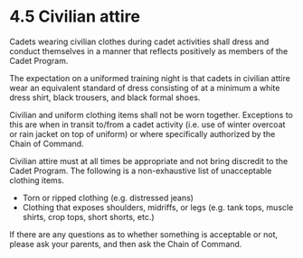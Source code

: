 # 4.5 Civilian attire

Cadets wearing civilian clothes during cadet activities shall dress and conduct themselves in a manner that reflects positively as members of the Cadet Program.

The expectation on a uniformed training night is that cadets in civilian attire wear an equivalent standard of dress consisting of at a minimum a white dress shirt, black trousers, and black formal shoes.

Civilian and uniform clothing items shall not be worn together. Exceptions to this are when in transit to/from a cadet activity \(i.e. use of winter overcoat or rain jacket on top of uniform\) or where specifically authorized by the Chain of Command.

Civilian attire must at all times be appropriate and not bring discredit to the Cadet Program. The following is a non-exhaustive list of unacceptable clothing items.

* Torn or ripped clothing \(e.g. distressed jeans\)
* Clothing that exposes shoulders, midriffs, or legs \(e.g. tank tops, muscle shirts, crop tops, short shorts, etc.\)

If there are any questions as to whether something is acceptable or not, please ask your parents, and then ask the Chain of Command.

